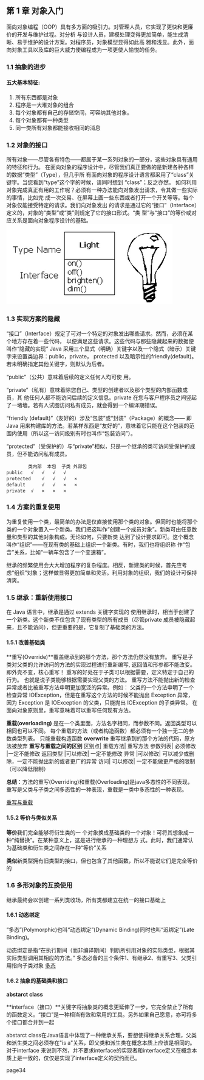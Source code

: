 ## 第 1 章  对象入门
面向对象编程（OOP）具有多方面的吸引力。对管理人员，它实现了更快和更廉价的开发与维护过程。对分析
与设计人员，建模处理变得更加简单，能生成清晰、易于维护的设计方案。对程序员，对象模型显得如此高
雅和浅显。此外，面向对象工具以及库的巨大威力使编程成为一项更使人愉悦的任务。

### 1.1 抽象的进步 
#### 五大基本特征:
1. 所有东西都是对象
2. 程序是一大堆对象的组合
3. 每个对象都有自己的存储空间，可容纳其他对象。
4. 每个对象都有一种类型
5. 同一类所有对象都能接收相同的消息
### 1.2 对象的接口
所有对象——尽管各有特色——都属于某一系列对象的一部分，这些对象具有通用的特征和行为。
在面向对象的程序设计中，尽管我们真正要做的是新建各种各样的数据“类型”（Type），但几乎所
有面向对象的程序设计语言都采用了“class”关键字。当您看到“type”这个字的时候，请同时想到
“class”；反之亦然。
如何利用对象完成真正有用的工作呢？必须有一种办法能向对象发出请求，令其做一些实际的事情，比如完
成一次交易、在屏幕上画一些东西或者打开一个开关等等。每个对象仅能接受特定的请求。我们向对象发出
的请求是通过它的“接口”（Interface）定义的，对象的“类型”或“类”则规定了它的接口形式。“类
型”与“接口”的等价或对应关系是面向对象程序设计的基础。 
![例子](/image/chapter001_001.jpg)
### 1.3  实现方案的隐藏 
“接口”（Interface）规定了可对一个特定的对象发出哪些请求。然而，必须在某个地方存在着一些代码，
以便满足这些请求。这些代码与那些隐藏起来的数据便叫作“隐藏的实现”
Java 采用三个显式（明确）关键字以及一个隐式（暗示）关键字来设置类边界：public，private，
protected 以及暗示性的friendly(default)。若未明确指定其他关键字，则默认为后者。

“public”（公共）意味着后续的定义任何人均可使
用。

“private”（私有）意味着除您自己、类型的创建者以及那个类型的内部函数成员，其
他任何人都不能访问后续的定义信息。private 在您与客户程序员之间竖起了一堵墙。若有人试图访问私有成员，就会得到一个编译期错误。

“friendly (default)”（友好的）涉及“包装”或“封装”（Package）的概念——
即 Java 用来构建库的方法。若某样东西是“友好的”，意味着它只能在这个包装的范围内使用（所以这一访问级别有时也叫作“包装访问”）。

“protected”（受保护的）与“private”相似，只是一个继承的类可访问受保护的成员，但不能访问私有成员。

            类内部	 本包	 子类	外部包 
	public 	 √	 √	 √	 √
	protected	 √	 √	 √	 ×
	default 	 √	 √	 ×	 ×
 	private	 √	 ×	 ×	 ×
### 1.4  方案的重复使用
为重复使用一个类，最简单的办法是仅直接使用那个类的对象。但同时也能将那个类的一个对象置入一个新类。我们把这叫作“创建一个成员对象”。新类可由任意数量和类型的其他对象构成。无论如何，只要新类
达到了设计要求即可。这个概念叫作“组织”——在现有类的基础上组织一个新类。有时，我们也将组织称
作“包含”关系，比如“一辆车包含了一个变速箱”。

继承的频繁使用会大大增加程序的复杂程度。相反，新建类的时候，首先应考虑“组织”对象；这样做显得更加简单和灵活。利用对象的组织，我们的设计可保持清爽。

### 1.5  继承：重新使用接口
在 Java 语言中，继承是通过 extends 关键字实现的 使用继承时，相当于创建了一个新类。这个新类不仅包含了现有类型的所有成员（尽管private 成员被隐藏起来，且不能访问），但更重要的是，它复制了基础类的方法。

#### 1.5.1   改善基础类
**重写(Override)**覆盖继承到的那个方法，那个方法仍然没有放弃。
重写是子类对父类的允许访问的方法的实现过程进行重新编写, 返回值和形参都不能改变。即外壳不变，核心重写！
重写的好处在于子类可以根据需要，定义特定于自己的行为。 也就是说子类能够根据需要实现父类的方法。
重写方法不能抛出新的检查异常或者比被重写方法申明更加宽泛的异常。例如： 父类的一个方法申明了一个检查异常 IOException，但是在重写这个方法的时候不能抛出 Exception 异常，因为 Exception 是 IOException 的父类，只能抛出 IOException 的子类异常。
在面向对象原则里，重写意味着可以重写任何现有方法。 

**重载(overloading)** 是在一个类里面，方法名字相同，而参数不同。返回类型可以相同也可以不同。
每个重载的方法（或者构造函数）都必须有一个独一无二的参数类型列表。
只能重载构造函数
**overwrite** 重写继承到的那个方法的代码，原方法被放弃
**重写与重载之间的区别**
区别点|	重载方法|	重写方法
参数列表|	必须修改	|一定不能修改
返回类型	|可以修改|	一定不能修改
异常	|可以修改|	可以减少或删除，一定不能抛出新的或者更广的异常
访问|	可以修改|	一定不能做更严格的限制（可以降低限制）

**总结**：方法的重写(Overriding)和重载(Overloading)是java多态性的不同表现，重写是父类与子类之间多态性的一种表现，重载是一类中多态性的一种表现。

[重写与重载](http://www.runoob.com/java/java-override-overload.html)

#### 1.5.2   等价与类似关系

**等价**我们完全能够将衍生类的一
个对象换成基础类的一个对象！可将其想象成一种“纯替换”。在某种意义上，这是进行继承的一种理想方
式。此时，我们通常认为基础类和衍生类之间存在一种“等价”关系

**类似**新类型拥有旧类型的接口，但也包含了其他函数，所以不能说它们是完全等价的

### 1.6  多形对象的互换使用
继承最终会以创建一系列类收场，所有类都建立在统一的接口基础上
#### 1.6.1 动态绑定
“多态”(Polymorphic)也叫“动态绑定”(Dynamic Binding)同时也叫“迟绑定”(Late Binding)。

动态绑定是指“在执行期间（而非编译期间）判断所引用对象的实际类型，根据其实际类型调用其相应的方法。”
多态必备的三个条件1、有继承2、有重写3、父类引用指向子类对象
[多态](http://www.cnblogs.com/Gaojiecai/p/4035077.html)
#### 1.6.2   抽象的基础类和接口
**abstarct class**

**interface（接口）**关键字将抽象类的概念更延伸了一步，它完全禁止了所有的函数定义。“接口”是一种相当有效和常用的工具。另外如果自己愿意，亦可将多个接口都合并到一起

abstarct class在Java语言中体现了一种继承关系，要想使得继承关系合理，父类和派生类之间必须存在"is a"关系，即父类和派生类在概念本质上应该是相同的。对于interface 来说则不然，并不要求interface的实现者和interface定义在概念本质上是一致的，仅仅是实现了interface定义的契约而已。

page34